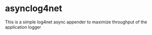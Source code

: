 asynclog4net
============

This is a simple log4net async appender to maximize throughput of the application logger
